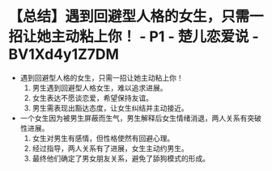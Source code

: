 # 【总结】遇到回避型人格的女生，只需一招让她主动粘上你！ - P1 - 楚儿恋爱说 - BV1Xd4y1Z7DM

-   遇到回避型人格的女生，只需一招让她主动粘上你！
    1.  男生遇到回避型人格女生，难以追求进展。
    2.  女生表达不愿谈恋爱，希望保持友谊。
    3.  男生需表现出豁达态度，让女生纠结并主动接近。
-   一个女生因为被男生屏蔽而生气，男生解释后女生情绪消退，两人关系有突破性进展。
    1.  女生对男生有感情，但性格使然有回避心理。
    2.  经过指导，两人关系有了进展，女生主动约男生。
    3.  最终他们确定了男女朋友关系，避免了舔狗模式的形成。